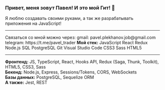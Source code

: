 ### Привет, меня зовут Павел! И это мой Гит! 👋

Я люблю создавать своими руками, а так же разрабатывать приложения на JavaScript!
<hr/>
Связаться со мной можно через:
gmail: pavel.plekhanov.job@gmail.com
telegram: https://t.me/pavel_trader
<b>Мой стек:</b>
JavaScript React Redux Node.js SQL PostgreSQL Git Visual Studio Code CSS3 Sass HTML5
<hr/>
<b>Фронтенд:</b> JS, TypeScript, React, Hooks API, Redux (Saga, Thunk, Toolkit), HTML5, CSS3, Sass
<br/>
<b>Бекенд:</b> Node.js, Express, Sessions/Tokens, CORS, WebSockets
<br/>
<b>Базы данных:</b> PostgreSQL, Sequelize ORM
<br/>
<b>A также:</b> Jest, REST
